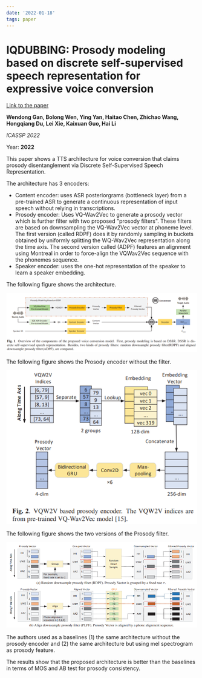 ```yaml
---
date: '2022-01-18'
tags: paper
---
```

# IQDUBBING: Prosody modeling based on discrete self-supervised speech representation for expressive voice conversion

[Link to the paper](https://arxiv.org/abs/2201.00269)

**Wendong Gan, Bolong Wen, Ying Yan, Haitao Chen, Zhichao Wang, Hongqiang Du, Lei Xie, Kaixuan Guo, Hai Li**

*ICASSP 2022*

Year: **2022**


This paper shows a TTS architecture for voice conversion that claims prosody disentanglement via Discrete Self-Supervised Speech Representation.


The architecture has 3 encoders:
- Content encoder: uses ASR posteriorgrams (bottleneck layer) from a pre-trained ASR to generate a continuous representation of input speech without relying in transcriptions.
- Prosody encoder: Uses VQ-Wav2Vec to generate a prosody vector which is further filter with two proposed "prosody filters". These filters are based on downsampling the VQ-Wav2Vec vector at phoneme level. The first version (called RDPF) does it by randomly sampling in buckets obtained by uniformly splitting the WQ-Wav2Vec representation along the time axis. The second version called (ADPF) features an alignment using Montreal in order to force-align the VQWav2Vec sequence with the phonemes sequence.
- Speaker encoder: uses the one-hot representation of the speaker to learn a speaker embedding.

The following figure shows the architecture.

![](assets/gan2022/architecture.png)

The following figure shows the Prosody encoder without the filter.

![](assets/gan2022/prosody_modeling.png)

The following figure shows the two versions of the Prosody filter.

![](assets/gan2022/filters.png)

 The authors used as a baselines (1) the same architecture without the prosody encoder and (2) the same architecture but using mel spectrogram as prosody feature.

The results show that the proposed architecture is better than the baselines in terms of MOS and AB test for prosody consistency.